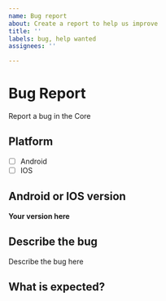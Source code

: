 ```yaml
---
name: Bug report
about: Create a report to help us improve
title: ''
labels: bug, help wanted
assignees: ''

---
```


# Bug Report
Report a bug in the Core

## Platform

- [ ] Android 
- [ ] IOS

## Android or IOS version

**Your version here**

## Describe the bug

Describe the bug here

## What is expected?
